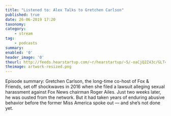 ```yaml
---
title: "Listened to: Alex Talks to Gretchen Carlson"
published: true
date: 26-06-2019 17:20
taxonomy:
category:
	- stream
tag:
	- podcasts
summary:
enabled: '0'
header_image: '0'
theurl: http://feeds.hearstartup.com/~r/hearstartup/~5/-oaCjQ2Z43c/GLT4830224938.mp3
theimage: artwork-resized.png
--- 
```

Episode summary: Gretchen Carlson, the long-time co-host of Fox & Friends, set off shockwaves in 2016 when she filed a lawsuit alleging sexual harassment against Fox News chairman Roger Ailes. Just two weeks later, he was ousted from the network. But it had taken years of enduring abusive behavior before the former Miss America spoke out — and she’s not done yet.
